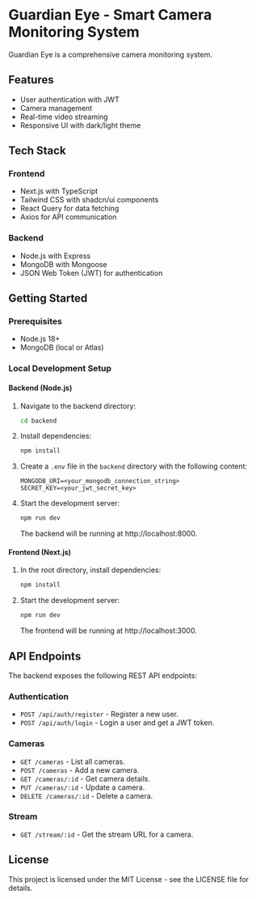 # Guardian Eye - Smart Camera Monitoring System

Guardian Eye is a comprehensive camera monitoring system.

## Features

- User authentication with JWT
- Camera management
- Real-time video streaming
- Responsive UI with dark/light theme

## Tech Stack

### Frontend
- Next.js with TypeScript
- Tailwind CSS with shadcn/ui components
- React Query for data fetching
- Axios for API communication

### Backend
- Node.js with Express
- MongoDB with Mongoose
- JSON Web Token (JWT) for authentication

## Getting Started

### Prerequisites
- Node.js 18+
- MongoDB (local or Atlas)

### Local Development Setup

#### Backend (Node.js)

1. Navigate to the backend directory:
   ```bash
   cd backend
   ```

2. Install dependencies:
   ```bash
   npm install
   ```

3. Create a `.env` file in the `backend` directory with the following content:
   ```
   MONGODB_URI=<your_mongodb_connection_string>
   SECRET_KEY=<your_jwt_secret_key>
   ```

4. Start the development server:
   ```bash
   npm run dev
   ```
   The backend will be running at http://localhost:8000.

#### Frontend (Next.js)

1. In the root directory, install dependencies:
   ```bash
   npm install
   ```

2. Start the development server:
   ```bash
   npm run dev
   ```
   The frontend will be running at http://localhost:3000.

## API Endpoints

The backend exposes the following REST API endpoints:

### Authentication
- `POST /api/auth/register` - Register a new user.
- `POST /api/auth/login` - Login a user and get a JWT token.

### Cameras
- `GET /cameras` - List all cameras.
- `POST /cameras` - Add a new camera.
- `GET /cameras/:id` - Get camera details.
- `PUT /cameras/:id` - Update a camera.
- `DELETE /cameras/:id` - Delete a camera.

### Stream
- `GET /stream/:id` - Get the stream URL for a camera.

## License

This project is licensed under the MIT License - see the LICENSE file for details.

